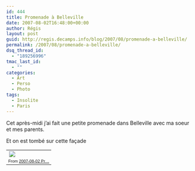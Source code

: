 ```yaml
---
id: 444
title: Promenade à Belleville
date: 2007-08-02T16:48:00+00:00
author: Régis
layout: post
guid: http://regis.decamps.info/blog/2007/08/promenade-a-belleville/
permalink: /2007/08/promenade-a-belleville/
dsq_thread_id:
  - "189256996"
tmac_last_id:
  - ""
categories:
  - Art
  - Perso
  - Photo
tags:
  - Insolite
  - Paris
---
```

Cet après-midi j&rsquo;ai fait une petite promenade dans Belleville avec ma soeur et mes parents.

Et on est tombé sur cette façade

<table style="width:auto;">
  <tr>
    <td>
      <a href="http://picasaweb.google.com/regis.decamps/20070802PromenadeDansBelleville/photo#5094128061023671602"><img src="http://lh3.google.com/regis.decamps/RrH6e02qVTI/AAAAAAAABjM/gzmXXemFUK8/s288/IMG_0515.JPG" /></a>
    </td>
  </tr>
  
  <tr>
    <tr>
      <td style="font-family:arial,sans-serif; font-size:11px; text-align:right">
        From <a href="http://picasaweb.google.com/regis.decamps/20070802PromenadeDansBelleville">2007-08-02 Pr&#8230;</a>
      </td>
    </tr></table>